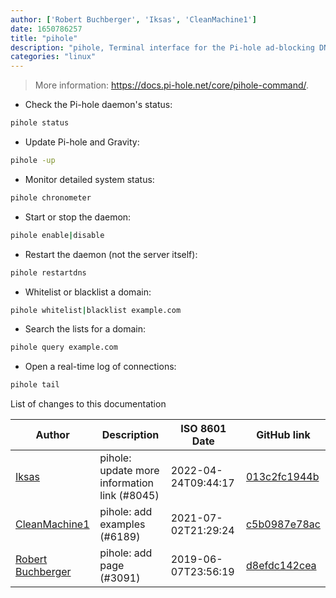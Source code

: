 ```yaml
---
author: ['Robert Buchberger', 'Iksas', 'CleanMachine1']
date: 1650786257
title: "pihole"
description: "pihole, Terminal interface for the Pi-hole ad-blocking DNS server."
categories: "linux"
---
```

> More information: <https://docs.pi-hole.net/core/pihole-command/>.

- Check the Pi-hole daemon's status:

```bash
pihole status
```

- Update Pi-hole and Gravity:

```bash
pihole -up
```

- Monitor detailed system status:

```bash
pihole chronometer
```

- Start or stop the daemon:

```bash
pihole enable|disable
```

- Restart the daemon (not the server itself):

```bash
pihole restartdns
```

- Whitelist or blacklist a domain:

```bash
pihole whitelist|blacklist example.com
```

- Search the lists for a domain:

```bash
pihole query example.com
```

- Open a real-time log of connections:

```bash
pihole tail
```
List of changes to this documentation


Author | Description | ISO 8601 Date | GitHub link
------|-----|-----|-----
[Iksas](mailto:Iksas@users.noreply.github.com) | pihole: update more information link (#8045) | 2022-04-24T09:44:17 | [013c2fc1944b](https://github.com/tldr-pages/tldr/commit/013c2fc1944b40c2304bab449c316240f8b5bca5)
[CleanMachine1](mailto:78213164+CleanMachine1@users.noreply.github.com) | pihole: add examples (#6189) | 2021-07-02T21:29:24 | [c5b0987e78ac](https://github.com/tldr-pages/tldr/commit/c5b0987e78ac92d05f0f60313e8855616da2d624)
[Robert Buchberger](mailto:robert@buchberger.cc) | pihole: add page (#3091) | 2019-06-07T23:56:19 | [d8efdc142cea](https://github.com/tldr-pages/tldr/commit/d8efdc142cea289cc4e1c40fa191c4087712826d)

